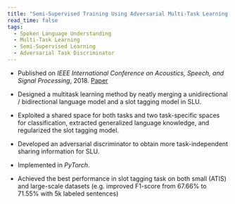```yaml
---
title: "Semi-Supervised Training Using Adversarial Multi-Task Learning for Spoken Language Understanding"
read_time: false
tags:
  - Spoken Language Understanding
  - Multi-Task Learning
  - Semi-Supervised Learning
  - Adversarial Task Discriminator
---
```


* Published on *IEEE International Conference on Acoustics, Speech, and Signal Processing*, 2018. [Paper](https://speechlab.sjtu.edu.cn/papers/oyl11-lan-icassp18.pdf)

* Designed a multitask learning method by neatly merging a unidirectional / bidirectional language model and a slot tagging model in SLU.

* Exploited a shared space for both tasks and two task-specific spaces for classification, extracted generalized language knowledge, and regularized the slot tagging model.

* Developed an adversarial discriminator to obtain more task-independent sharing information for SLU.

* Implemented in *PyTorch*.

* Achieved the best performance in slot tagging task on both small (ATIS) and large-scale datasets (e.g. improved F1-score from 67.66% to 71.55% with 5k labeled sentences)
